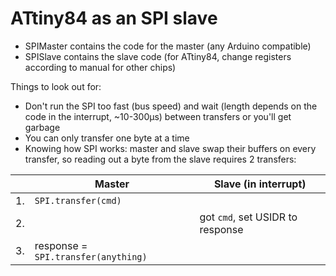 # ATtiny84 as an SPI slave

- SPIMaster contains the code for the master (any Arduino compatible)
- SPISlave contains the slave code (for ATtiny84, change registers according to manual for other chips)

Things to look out for:
- Don't run the SPI too fast (bus speed) and wait (length depends on the code in the interrupt, ~10-300µs) between transfers or you'll get garbage
- You can only transfer one byte at a time
- Knowing how SPI works: master and slave swap their buffers on every transfer, so reading out a byte from the slave requires 2 transfers:

|   | Master        | Slave (in interrupt) |
|---| ------------- |---------------|
| 1.| `SPI.transfer(cmd)`| |
| 2.| | got `cmd`, set USIDR to response |
| 3.| response = `SPI.transfer(anything)` |  |

